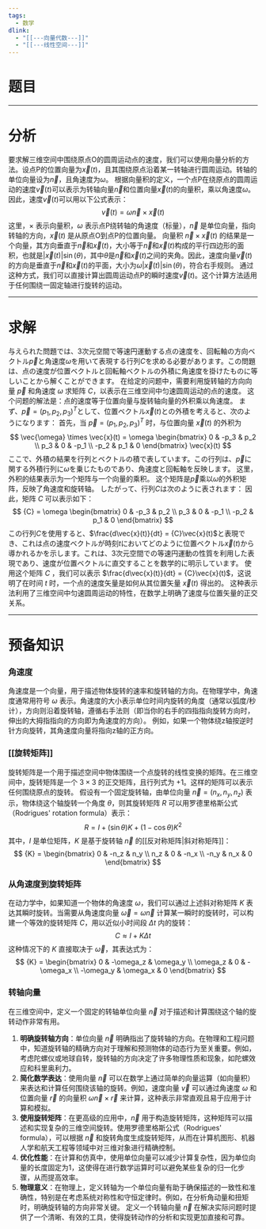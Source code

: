 ```yaml
---
tags:
  - 数学
dlink:
  - "[[---向量代数---]]"
  - "[[---线性空间---]]"
---
```

# 题目


---
# 分析
要求解三维空间中围绕原点O的圆周运动点的速度，我们可以使用向量分析的方法。设点P的位置向量为$\vec{x}(t)$，且其围绕原点沿着某一转轴进行圆周运动。转轴的单位向量设为$\vec{n}$，且角速度为$\omega$。
根据向量积的定义，一个点P在绕原点的圆周运动的速度$\vec{v}(t)$可以表示为转轴向量$\vec{n}$和位置向量$\vec{x}(t)$的向量积，乘以角速度$\omega$。因此，速度$\vec{v}(t)$可以用以下公式表示：
$$
\vec{v}(t) = \omega \vec{n} \times \vec{x}(t)
$$
这里，$\times$ 表示向量积，$\omega$ 表示点P绕转轴的角速度（标量），$\vec{n}$ 是单位向量，指向转轴的方向，$\vec{x}(t)$ 是从原点O到点P的位置向量。
向量积 $\vec{n} \times \vec{x}(t)$ 的结果是一个向量，其方向垂直于$\vec{n}$和$\vec{x}(t)$，大小等于$\vec{n}$和$\vec{x}(t)$构成的平行四边形的面积，也就是$|\vec{x}(t)| \sin(\theta)$，其中$\theta$是$\vec{n}$和$\vec{x}(t)$之间的夹角。因此，速度向量$\vec{v}(t)$ 的方向是垂直于$\vec{n}$和$\vec{x}(t)$的平面，大小为$\omega |\vec{x}(t)| \sin(\theta)$，符合右手规则。
通过这种方式，我们可以直接计算出圆周运动点P的瞬时速度$\vec{v}(t)$。这个计算方法适用于任何围绕一固定轴进行旋转的运动。

---
# 求解
与えられた問題では、3次元空間で等速円運動する点の速度を、回転軸の方向ベクトル$\vec{p}$と角速度$\omega$を用いて表現する行列${C}$を求める必要があります。この問題は、点の速度が位置ベクトルと回転軸ベクトルの外積に角速度を掛けたものに等しいことから解くことができます。
在给定的问题中，需要利用旋转轴的方向向量 $\vec{p}$ 和角速度 $\omega$ 求矩阵 ${C}$，以表示在三维空间中匀速圆周运动的点的速度。 这个问题的解法是：点的速度等于位置向量与旋转轴向量的外积乘以角速度。
まず、$\vec{p} = (p_1, p_2, p_3)^T$として、位置ベクトル$\vec{x}(t)$との外積を考えると、次のようになります：
首先，当 $\vec{p} = (p_1, p_2, p_3)^T$ 时，与位置向量 $\vec{x}(t)$ 的外积为
$$
\vec{\omega} \times \vec{x}(t) = \omega \begin{bmatrix} 0 & -p_3 & p_2 \\ p_3 & 0 & -p_1 \\ -p_2 & p_1 & 0 \end{bmatrix} \vec{x}(t)
$$
ここで、外積の結果を行列とベクトルの積で表しています。この行列は、$\vec{p}$に関する外積行列に$\omega$を乗じたものであり、角速度と回転軸を反映します。
这里，外积的结果表示为一个矩阵与一个向量的乘积。 这个矩阵是$\vec{p}$乘以$\omega$的外积矩阵，反映了角速度和旋转轴。
したがって、行列${C}$は次のように表されます：
因此，矩阵 ${C}$ 可以表示如下：
$$
{C} = \omega \begin{bmatrix} 0 & -p_3 & p_2 \\ p_3 & 0 & -p_1 \\ -p_2 & p_1 & 0 \end{bmatrix}
$$
この行列${C}$を使用すると、$\frac{d\vec{x}(t)}{dt} = {C}\vec{x}(t)$と表現でき、これは点の速度ベクトルが時刻$t$においてどのように位置ベクトル$\vec{x}(t)$から導かれるかを示します。これは、3次元空間での等速円運動の性質を利用した表現であり、速度が位置ベクトルに直交することを数学的に明示しています。
使用这个矩阵 ${C}$ ，我们可以表示 $\frac{d\vec{x}(t)}{dt} = {C}\vec{x}(t)$，这说明了在时间 $t$ 时，一个点的速度矢量是如何从其位置矢量 $\vec{x}(t)$ 得出的。  这种表示法利用了三维空间中匀速圆周运动的特性，在数学上明确了速度与位置矢量的正交关系。

---
# 预备知识
### 角速度
角速度是一个向量，用于描述物体旋转的速率和旋转轴的方向。在物理学中，角速度通常用符号 $\omega$ 表示。角速度的大小表示单位时间内旋转的角度（通常以弧度/秒计），方向则沿着旋转轴，遵循右手法则（即当你的右手的四指指向旋转方向时，伸出的大拇指指向的方向即为角速度的方向）。
例如，如果一个物体绕z轴按逆时针方向旋转，其角速度向量将指向z轴的正方向。
### [[旋转矩阵]]
旋转矩阵是一个用于描述空间中物体围绕一个点旋转的线性变换的矩阵。在三维空间中，旋转矩阵是一个 $3 \times 3$ 的正交矩阵，且行列式为 +1。这样的矩阵可以表示任何围绕原点的旋转。
假设有一个固定旋转轴，由单位向量 $\vec{n} = (n_x, n_y, n_z)$ 表示，物体绕这个轴旋转一个角度 $\theta$，则其旋转矩阵 ${R}$ 可以用罗德里格斯公式（Rodrigues' rotation formula）表示：
$$
{R} = {I} + (\sin \theta) {K} + (1 - \cos \theta) {K}^2
$$
其中，${I}$ 是单位矩阵，${K}$ 是基于旋转轴 $\vec{n}$ 的[[反对称矩阵|斜对称矩阵]]：
$$
{K} = \begin{bmatrix}
0 & -n_z & n_y \\
n_z & 0 & -n_x \\
-n_y & n_x & 0
\end{bmatrix}
$$
### 从角速度到旋转矩阵
在动力学中，如果知道一个物体的角速度 $\omega$，我们可以通过上述斜对称矩阵 ${K}$ 表达其瞬时旋转。当需要从角速度向量 $\vec{\omega} = \omega \vec{n}$ 计算某一瞬时的旋转时，可以构建一个等效的旋转矩阵 ${C}$，用以近似小时间段 $\Delta t$ 内的旋转：
$$
{C} \approx {I} + {K} \Delta t
$$
这种情况下的 ${K}$ 直接取决于 $\vec{\omega}$，其表达式为：
$$
{K} = \begin{bmatrix}
0 & -\omega_z & \omega_y \\
\omega_z & 0 & -\omega_x \\
-\omega_y & \omega_x & 0
\end{bmatrix}
$$
### 转轴向量
在三维空间中，定义一个固定的转轴单位向量 $\vec{n}$ 对于描述和计算围绕这个轴的旋转动作非常有用。
1. **明确旋转轴方向**：单位向量 $\vec{n}$ 明确指出了旋转轴的方向。在物理和工程问题中，知道旋转轴的精确方向对于理解和预测物体的动态行为至关重要。例如，考虑陀螺仪或地球自转，旋转轴的方向决定了许多物理性质和现象，如陀螺效应和科里奥利力。
2. **简化数学表达**：使用向量 $\vec{n}$ 可以在数学上通过简单的向量运算（如向量积）来表达和计算任何围绕该轴的旋转。例如，速度向量 $\vec{v}$ 可以通过角速度 $\omega$ 和位置向量 $\vec{r}$ 的向量积 $\omega \vec{n} \times \vec{r}$ 来计算，这种表示非常直观且易于应用于计算和模拟。
3. **使用旋转矩阵**：在更高级的应用中，$\vec{n}$ 用于构造旋转矩阵，这种矩阵可以描述和实现复杂的三维空间旋转。使用罗德里格斯公式（Rodrigues' formula），可以根据 $\vec{n}$ 和旋转角度生成旋转矩阵，从而在计算机图形、机器人学和航天工程等领域中对三维对象进行精确控制。
4. **优化性能**：在计算和仿真中，使用单位向量可以减少计算复杂性，因为单位向量的长度固定为1，这使得在进行数学运算时可以避免某些复杂的归一化步骤，从而提高效率。
5. **物理意义**：在物理上，定义转轴为一个单位向量有助于确保描述的一致性和准确性，特别是在考虑系统对称性和守恒定律时。例如，在分析角动量和扭矩时，明确旋转轴的方向非常关键。
定义一个转轴向量 $\vec{n}$ 在解决实际问题时提供了一个清晰、有效的工具，使得旋转动作的分析和实现更加直接和可靠。